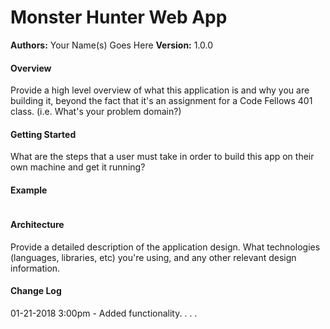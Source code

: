 # Monster Hunter Web App

**Authors:** Your Name(s) Goes Here 
**Version:** 1.0.0 

#### Overview
Provide a high level overview of what this application is and why you are building it, beyond the fact that it's an assignment for a Code Fellows 401 class. (i.e. What's your problem domain?)

#### Getting Started
What are the steps that a user must take in order to build this app on their own machine and get it running?

#### Example
```
```

#### Architecture
Provide a detailed description of the application design. What technologies (languages, libraries, etc) you're using, and any other relevant design information.

#### Change Log
01-21-2018 3:00pm - Added functionality. . . .
